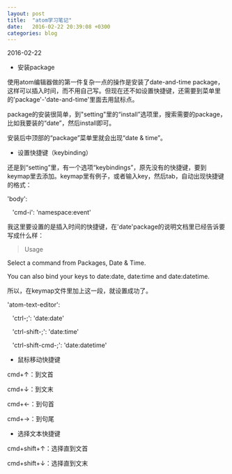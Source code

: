 ```yaml
---
layout: post
title:  "atom学习笔记"
date:   2016-02-22 20:39:08 +0300
categories: blog
---
```

2016-02-22

* 安装package

使用atom编辑器做的第一件复杂一点的操作是安装了date-and-time package，这样可以插入时间，而不用自己写。但现在还不如设置快捷键，还需要到菜单里的'package'-'date-and-time'里面去用鼠标点。

package的安装很简单，到"setting"里的“install”选项里，搜索需要的package，比如我要装的“date”，然后install即可。

安装后中顶部的“package”菜单里就会出现“date & time”。

* 设置快捷键（keybinding）

还是到“setting”里，有一个选项“keybindings”，原先没有的快捷键，要到keymap里去添加。keymap里有例子，或者输入key，然后tab，自动出现快捷键的格式：

'body':

&nbsp;&nbsp;  'cmd-i': 'namespace:event'

我这里要设置的是插入时间的快捷键，在'date'package的说明文档里已经告诉要写成什么样：

>Usage
>
Select a command from Packages, Date & Time.
>
You can also bind your keys to date:date, date:time and date:datetime.  

所以，在keymap文件里加上这一段，就设置成功了。

'atom-text-editor':

&nbsp;&nbsp;  'ctrl-;': 'date:date'

&nbsp;&nbsp;  'ctrl-shift-;': 'date:time'

&nbsp;&nbsp;  'ctrl-shift-cmd-;': 'date:datetime'


* 鼠标移动快捷键

cmd+↑：到文首

cmd+↓：到文末

cmd+←：到句首

cmd+→：到句尾

* 选择文本快捷键

cmd+shift+↑：选择直到文首

cmd+shift+↓：选择直到文末
